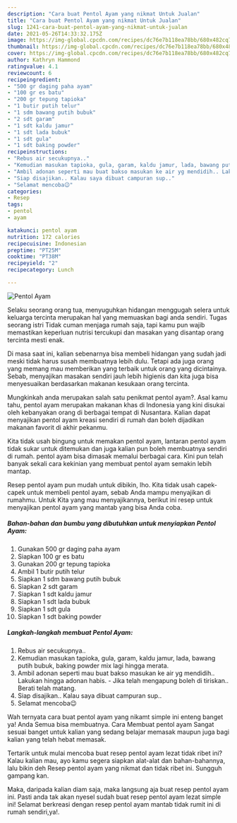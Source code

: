 ```yaml
---
description: "Cara buat Pentol Ayam yang nikmat Untuk Jualan"
title: "Cara buat Pentol Ayam yang nikmat Untuk Jualan"
slug: 1241-cara-buat-pentol-ayam-yang-nikmat-untuk-jualan
date: 2021-05-26T14:33:32.175Z
image: https://img-global.cpcdn.com/recipes/dc76e7b118ea78bb/680x482cq70/pentol-ayam-foto-resep-utama.jpg
thumbnail: https://img-global.cpcdn.com/recipes/dc76e7b118ea78bb/680x482cq70/pentol-ayam-foto-resep-utama.jpg
cover: https://img-global.cpcdn.com/recipes/dc76e7b118ea78bb/680x482cq70/pentol-ayam-foto-resep-utama.jpg
author: Kathryn Hammond
ratingvalue: 4.1
reviewcount: 6
recipeingredient:
- "500 gr daging paha ayam"
- "100 gr es batu"
- "200 gr tepung tapioka"
- "1 butir putih telur"
- "1 sdm bawang putih bubuk"
- "2 sdt garam"
- "1 sdt kaldu jamur"
- "1 sdt lada bubuk"
- "1 sdt gula"
- "1 sdt baking powder"
recipeinstructions:
- "Rebus air secukupnya.."
- "Kemudian masukan tapioka, gula, garam, kaldu jamur, lada, bawang putih bubuk, baking powder mix lagi hingga merata."
- "Ambil adonan seperti mau buat bakso masukan ke air yg mendidih.. Lakukan hingga adonan habis.  Jika telah mengapung boleh di tiriskan.. Berati telah matang."
- "Siap disajikan.. Kalau saya dibuat campuran sup.."
- "Selamat mencoba😉"
categories:
- Resep
tags:
- pentol
- ayam

katakunci: pentol ayam 
nutrition: 172 calories
recipecuisine: Indonesian
preptime: "PT25M"
cooktime: "PT38M"
recipeyield: "2"
recipecategory: Lunch

---
```



![Pentol Ayam](https://img-global.cpcdn.com/recipes/dc76e7b118ea78bb/680x482cq70/pentol-ayam-foto-resep-utama.jpg)

Selaku seorang orang tua, menyuguhkan hidangan menggugah selera untuk keluarga tercinta merupakan hal yang memuaskan bagi anda sendiri. Tugas seorang istri Tidak cuman menjaga rumah saja, tapi kamu pun wajib memastikan keperluan nutrisi tercukupi dan masakan yang disantap orang tercinta mesti enak.

Di masa  saat ini, kalian sebenarnya bisa membeli hidangan yang sudah jadi meski tidak harus susah membuatnya lebih dulu. Tetapi ada juga orang yang memang mau memberikan yang terbaik untuk orang yang dicintainya. Sebab, menyajikan masakan sendiri jauh lebih higienis dan kita juga bisa menyesuaikan berdasarkan makanan kesukaan orang tercinta. 



Mungkinkah anda merupakan salah satu penikmat pentol ayam?. Asal kamu tahu, pentol ayam merupakan makanan khas di Indonesia yang kini disukai oleh kebanyakan orang di berbagai tempat di Nusantara. Kalian dapat menyajikan pentol ayam kreasi sendiri di rumah dan boleh dijadikan makanan favorit di akhir pekanmu.

Kita tidak usah bingung untuk memakan pentol ayam, lantaran pentol ayam tidak sukar untuk ditemukan dan juga kalian pun boleh membuatnya sendiri di rumah. pentol ayam bisa dimasak memalui berbagai cara. Kini pun telah banyak sekali cara kekinian yang membuat pentol ayam semakin lebih mantap.

Resep pentol ayam pun mudah untuk dibikin, lho. Kita tidak usah capek-capek untuk membeli pentol ayam, sebab Anda mampu menyajikan di rumahmu. Untuk Kita yang mau menyajikannya, berikut ini resep untuk menyajikan pentol ayam yang mantab yang bisa Anda coba.

<!--inarticleads1-->

##### Bahan-bahan dan bumbu yang dibutuhkan untuk menyiapkan Pentol Ayam:

1. Gunakan 500 gr daging paha ayam
1. Siapkan 100 gr es batu
1. Gunakan 200 gr tepung tapioka
1. Ambil 1 butir putih telur
1. Siapkan 1 sdm bawang putih bubuk
1. Siapkan 2 sdt garam
1. Siapkan 1 sdt kaldu jamur
1. Siapkan 1 sdt lada bubuk
1. Siapkan 1 sdt gula
1. Siapkan 1 sdt baking powder




<!--inarticleads2-->

##### Langkah-langkah membuat Pentol Ayam:

1. Rebus air secukupnya..
1. Kemudian masukan tapioka, gula, garam, kaldu jamur, lada, bawang putih bubuk, baking powder mix lagi hingga merata.
1. Ambil adonan seperti mau buat bakso masukan ke air yg mendidih.. Lakukan hingga adonan habis.  - Jika telah mengapung boleh di tiriskan.. Berati telah matang.
1. Siap disajikan.. Kalau saya dibuat campuran sup..
1. Selamat mencoba😉




Wah ternyata cara buat pentol ayam yang nikamt simple ini enteng banget ya! Anda Semua bisa membuatnya. Cara Membuat pentol ayam Sangat sesuai banget untuk kalian yang sedang belajar memasak maupun juga bagi kalian yang telah hebat memasak.

Tertarik untuk mulai mencoba buat resep pentol ayam lezat tidak ribet ini? Kalau kalian mau, ayo kamu segera siapkan alat-alat dan bahan-bahannya, lalu bikin deh Resep pentol ayam yang nikmat dan tidak ribet ini. Sungguh gampang kan. 

Maka, daripada kalian diam saja, maka langsung aja buat resep pentol ayam ini. Pasti anda tak akan nyesel sudah buat resep pentol ayam lezat simple ini! Selamat berkreasi dengan resep pentol ayam mantab tidak rumit ini di rumah sendiri,ya!.

